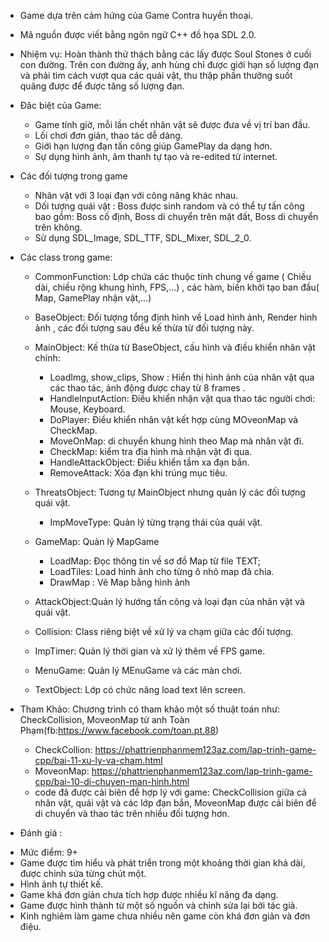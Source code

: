 * Game dựa trên cảm hứng của Game Contra huyền thoại.

* Mã nguồn được viết bằng ngôn ngữ C++ đồ họa SDL 2.0.

* Nhiệm vụ: Hoàn thành thử thách bằng các lấy được Soul Stones ở cuối con đường. Trên con đường ấy, anh hùng chỉ được giới hạn số lượng đạn và phải tìm cách vượt qua các quái vật, thu thập phần thưởng suốt quãng được để được tăng số lượng đạn.

* Đăc biệt của Game:
  - Game tính giờ, mỗi lần chết nhân vật sẽ được đưa về vị trí ban đầu.
  - Lối chơi đơn giản, thao tác dễ dàng.
  - Giới hạn lượng đạn tấn công giúp GamePlay da dạng hơn.
  - Sự dụng hình ảnh, âm thanh tự tạo và re-edited từ internet.

* Các đối tượng trong game
  - Nhân vật với 3 loại đạn với công năng khác nhau.
  - Dối tượng quái vật : Boss được sinh random và có thể tự tấn công bao gồm: Boss cố định, Boss di chuyển trên mặt đất, Boss di chuyển trên không.
  - Sử dụng SDL_Image, SDL_TTF, SDL_Mixer, SDL_2_0.

* Các class trong game:

  - CommonFunction: Lớp chứa các thuộc tính chung về game ( Chiều dài, chiều rộng khung hình, FPS,...) , các hàm, biến khởi tạo ban đầu( Map, GamePlay nhận vật,...)
  - BaseObject: Đối tượng tổng định hình về Load hình ảnh, Render hình ảnh , các đối tượng sau đều kế thừa từ đối tượng này.
  - MainObject: Kế thừa từ BaseObject, cấu hình và điều khiển nhân vật chính:
    + LoadImg, show_clips, Show : Hiển thị hình ảnh của nhân vật qua các thao tác, ảnh động được chay từ 8 frames .
    + HandleInputAction: Điều khiển nhận vật qua thao tác người chơi: Mouse, Keyboard.
    + DoPlayer: Điều khiển nhân vật kết hợp cùng MOveonMap và CheckMap.
    + MoveOnMap: di chuyển khung hình theo Map mà nhân vật đi.
    + CheckMap: kiểm tra địa hình mà nhận vật đi qua.
    + HandleAttackObject: Điều khiển tầm xa đạn bắn.
    + RemoveAttack: Xóa đạn khi trúng mục tiêu.
  
  - ThreatsObject: Tương tự MainObject nhưng quản lý các đối tượng quái vật.
    + ImpMoveType: Quản lý từng trạng thái của quái vật.
  - GameMap: Quản lý MapGame
    + LoadMap: Đọc thông tin về sơ đồ Map từ file TEXT;
    + LoadTiles: Load hình ảnh cho từng ô nhỏ map đã chia.
    + DrawMap : Vẽ Map bằng hình ảnh
  - AttackObject:Quản lý hướng tấn công và loại đạn của nhân vật và quái vật.
  - Collision: Class riêng biệt về xử lý va chạm giữa các đối tượng.
  - ImpTimer: Quản lý thời gian và xử lý thêm về FPS game.
  - MenuGame: Quản lý MEnuGame và các màn chơi.
  - TextObject: Lớp có chức năng load text lên screen.
* Tham Khảo: Chương trình có tham khảo một số thuật toán như: CheckCollision, MoveonMap từ anh Toàn Phạm(fb:https://www.facebook.com/toan.pt.88)
   - CheckCollion: https://phattrienphanmem123az.com/lap-trinh-game-cpp/bai-11-xu-ly-va-cham.html
   - MoveonMap: https://phattrienphanmem123az.com/lap-trinh-game-cpp/bai-10-di-chuyen-man-hinh.html
   - code đã được cải biên để hợp lý với game: CheckCollision giữa cả nhân vật, quái vật và các lớp đạn bắn, MoveonMap được cải biên để di chuyển và thao tác trên nhiều đối tượng hơn.
   
 * Đánh giá :
  - Mức điểm: 9+
  - Game được tìm hiểu và phát triển trong một khoảng thời gian khá dài, được chỉnh sửa từng chút một.
  - Hình ảnh tự thiết kế.
  - Game khá đơn giản chưa tích hợp được nhiều kĩ năng đa dạng.
  - Game được hình thành từ một số nguồn và chỉnh sửa lại bởi tác giả.
  - Kinh nghiêm làm game chưa nhiều nên game còn khá đơn giản và đơn điệu.
 
  

